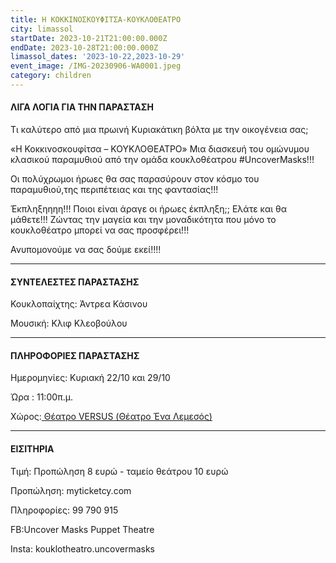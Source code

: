 ```yaml
---
title: Η ΚΟΚΚΙΝΟΣΚΟΥΦΙΤΣΑ-ΚΟΥΚΛΟΘΕΑΤΡΟ
city: limassol
startDate: 2023-10-21T21:00:00.000Z
endDate: 2023-10-28T21:00:00.000Z
limassol_dates: '2023-10-22,2023-10-29'
event_image: /IMG-20230906-WA0001.jpeg
category: children
---
```


#### ΛΙΓΑ ΛΟΓΙΑ ΓΙΑ ΤΗΝ ΠΑΡΑΣΤΑΣΗ

Τι καλύτερο από μια πρωινή Κυριακάτικη βόλτα με την οικογένεια σας;

«Η Κοκκινοσκουφίτσα – ΚΟΥΚΛΟΘΕΑΤΡΟ»  Μια διασκευή του ομώνυμου κλασικού παραμυθιού από την ομάδα κουκλοθέατρου #UncoverMasks!!!

Οι πολύχρωμοι ήρωες θα σας παρασύρουν στον κόσμο του παραμυθιού,της περιπέτειας και της φαντασίας!!!&#x9;

Έκπληξηηηη!!! Ποιοι είναι άραγε οι ήρωες έκπληξη;; Ελάτε και θα μάθετε!!! Ζώντας την μαγεία και την μοναδικότητα που μόνο το κουκλοθέατρο μπορεί να σας προσφέρει!!!

Ανυπομονούμε να σας δούμε εκεί!!!!

***

#### ΣΥΝΤΕΛΕΣΤΕΣ ΠΑΡΑΣΤΑΣΗΣ

Κουκλοπαίχτης: Άντρεα Κάσινου

Μουσική: Κλιφ Κλεοβούλου

***

#### ΠΛΗΡΟΦΟΡΙΕΣ ΠΑΡΑΣΤΑΣΗΣ

Ημερομηνίες:  Κυριακή 22/10 και 29/10 

Ώρα : 11:00π.μ. 

Χώρος:[ Θέατρο VERSUS (Θέατρο Ένα Λεμεσός)](https://www.google.com/maps/place/ENA+Theatre/@34.6727206,33.0402071,17z/data=!3m1!4b1!4m6!3m5!1s0x14e73302f4af925b:0xca71f90ee7b765c0!8m2!3d34.6727162!4d33.042782!16s%2Fg%2F11r969yhf?entry=ttu)

***

#### ΕΙΣΙΤΗΡΙΑ

Τιμή: Προπώληση 8 ευρώ -  ταμείο θεάτρου 10 ευρώ

Προπώληση: myticketcy.com

 Πληροφορίες: 99 790 915

FB:Uncover Masks Puppet Theatre

Insta: kouklotheatro.uncovermasks
